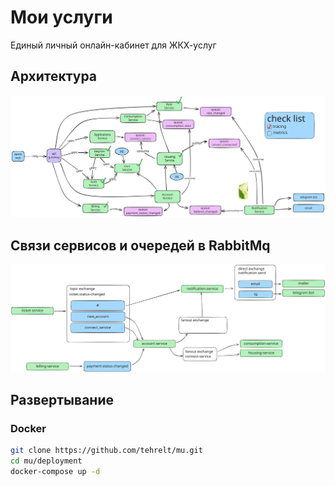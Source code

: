 # Мои услуги

Единый личный онлайн-кабинет для ЖКХ-услуг

## Архитектура

![arch](./.github/arch.svg)

## Связи сервисов и очередей в RabbitMq

![rmq](./.github/rmq.svg)


## Развертывание

### Docker

```bash
git clone https://github.com/tehrelt/mu.git
cd mu/deployment
docker-compose up -d
```
